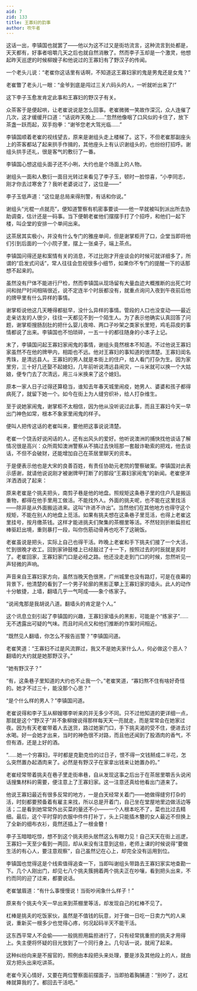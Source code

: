 ```yaml
---
aid: 7
zid: 133
title: 王寡妇的韵事
author: 吹牛者
---
```


这话一出，李镇国也就罢了――他以为这不过又是街坊流言，这种流言到处都是，天天都有，好事者咀嚼几天之后也就自然消散了。然而李子玉却是一个激灵，他想起昨天巡逻的时候柳嫂子和他说过的王寡妇有了野汉子的传闻。

一个老头儿说：“老崔你这话里有话啊，不知道这王寡妇家的鬼是男鬼还是女鬼？”

老崔瞥了老头儿一眼：“金爷到底是闯过三关六码头的人，一听就听出来了!”

这下李子玉愈发肯定此事和王寡妇的野汉子有关。

众茶客于是便起哄，让老崔说说是怎么回事。老崔微微一笑故作深沉，众人连催了几次，这才缓缓开口道：“话说昨天晚上……”忽然他像咽了口风似的卡住了，放下茶盏一跃而起，双手抱拳：“谢爷您老大驾光临……”

李镇国顺着老崔的视线望去，原来是谢组头走上楼梯了。这下，不但老崔那副座头上的茶客都站了起来拱手作揖的，其他座头上有认识谢组头的，也纷纷打招呼。谢组头拱手还礼，很是客气的敷衍了一番。

李镇国心想这组头面子还不小咧，大约也是个场面上的人物。

谢组头一面和人敷衍一面目光转过来看见了李子玉，顿时一脸惊喜，“小李同志，刚才你去过寒舍了？我听老婆说过了，这位是――”

李子玉低声道：“这位是总局来得刑警，有话和你说。”

谢组头“光棍一点就亮”，便知道警察有机密事要谈――他一早就被叫到派出所去协助调查，估计还是一码事。当下便朝老崔他们摆摆手打了个招呼，和他们一起下楼，叫企堂的安排一个单间出来。

这茶居其实极小，并没有什么专门的雅座单间，但是谢掌柜开了口，企堂当即将他们引到后面的一个小院子里，摆上一张桌子，端上茶点。

李镇国问得还是和案情有关的消息，不过比刚才开座谈会的时候可就详细多了，所谓的“启发式问话”，常人往往会忽视很多小细节，如果你不专门的提醒一下的话那想不起来的。

虽然没有尸体不能进行尸检，然而李镇国从现场留有大量血迹大概推断的出死亡时间和抛尸时间相隔很近，说不定连半个时辰都没有，就重点询问入夜到午夜前后他的牌甲里有什么异样的事情。

谢掌柜说他这几天睡得都挺早，没什么异样的事情。管段的人口也没变动――最近走亲访友的人很少，往往一天都见不到一个陌生人。为了表示他确实认真回答了问题，谢掌柜搜肠刮肚的把什么婴儿夜啼、两口子吵架之类家长里短，鸡毛蒜皮的事情都说了出来。李镇国也不怕琐碎，一五一十的都往随身的小本子上记。

末了，李镇国问起王寡妇家闹鬼的事情，谢组头竟然根本不知道。不过他说王寡妇家虽然不在他的牌甲内，相距也不远。他对王寡妇的事知道的很清楚。王寡妇闺名秀珠，是清远县人。王寡妇的男人就是本街上的住户，给人看门打杂为生。因为家里穷，三十好几还娶不起媳妇，几年前听说清远县闹灾，一斗米就可以换一个大姑娘，便专门去了次清远，用三斗米换来了这个媳妇。

原本一家人日子过得还算稳当，谁知去年春天城里闹疫，她男人、婆婆和孩子都得病死了，就留下她一个。如今在街上为人缝穷织补，给人打杂维生。

至于说她家闹鬼，谢掌柜不太相信，因为他从没听说过此事，而且王寡妇今天一早出门神色如常，根本不象家里闹鬼的样子。

便叫人把传这话的老崔叫来，要他把这事说说清楚。

老崔一个饶舌好说闲话的人，还有出风头的爱好。他听说澳洲的捕快找他谈话了解情况很是高兴：众所周知澳洲警察从不搞过去快班那一套敲诈勒索的把戏，他去谈话，不但不会破财，还能增加自己在茶居里聊天的资本。

于是便表示他也是大宋的良善百姓，有责任协助元老院的警察破案。李镇国对此表示感谢，就请他说说刚才被谢牌甲打断了的那段“王寡妇家闹鬼”的新闻。老崔便洋洋洒洒说了起来：

原来老崔是个挑夫把头，南剪子巷是他的地盘。照规矩这条巷子里的住户凡是搬运重物，都得在他手里用工做活。不能找外人。外面的挑夫呢，也不能在这里找活――除非是从外面搬运进来。这叫“许进不许出”。当然他们在其他地方也得守这个规矩，不能在别人的地盘上觅活。如果有挑夫想在这条巷子里觅活，也得上老崔这里挂号，按月缴茶钱。这样才能进挑夫们聚集的茶棚里等活。不然轻则折断扁担杠棒驱赶出境，重则暴打一段，叫你伤筋动骨再也吃不了这碗饭。

老崔虽说是把头，实际上自己也得干活。昨晚上老崔和手下挑夫们接了一个大活，忙到很晚才收工。回到家钟鼓楼上已经敲过了十一下，按照过去的时辰就是亥时了。老崔回家，王寡妇家门口是必经之路。他还没走走到门口的时候，忽然听见一声轻微的声响。

声音来自王寡妇家方向，虽然当晚天色很黑，广州城里也没有路灯，可是在夜幕的背景下，他清楚的看到了一个男子轮廓的黑影正攀上王寡妇家的墙头。此人的动作十分敏捷，上墙，翻墙几乎一气呵成――象个练家子。

“说闹鬼那是我胡说八道。翻墙头的肯定是个人。”

这个讯息立刻引起了李镇国的兴趣，王寡妇家墙头的黑影，可能是个“练家子”……无不透露出可疑的气味。而且时间点又和他们推断的作案时间相近。

“既然见人翻墙，你怎么不报告巡警？”李镇国问道。

老崔笑道：“王寡妇不过是风流罪过，我又不是她夫家什么人，何必做这个恶人？翻墙的大约就是她那野汉子。”

“她有野汉子？”

“有，这条巷子里知道的大约也不止我一个。”老崔笑道，“寡妇熬不住有啥好奇怪的。她才不过三十，能没那个心思？”

“是个什么样的男人？”李镇国问道。

老崔说得和李子玉从柳嫂哪李听来的并无多少不同。只不过他知道的更详细一点，那就是这个“野汉子”并不象柳嫂说得那样每天天一亮就走，而是常常会在她家过夜。因为有天老崔带着人去送货，路过她家门口，手下挑夫渴的受不住，便进去讨水喝。好一会她才出来，当时的神色很不对路，而且他还闻到了股酒肉的香气，不但有酒，还是上好的酒。

“……她一个穷寡妇，平时都是克勤克俭的过日子，恨不得一文钱掰成二半花，怎么突然置办起酒肉来了。必然是有野汉子在家拿出钱来让她置办的。”

老崔经常带着挑夫在巷子里走街串巷，自从发现这事之后出于在茶居里嚼舌头说闲话搜集材料的需要，便注意上了王寡妇家。这一注意还真给他看出门道来了。

他说王寡妇最近有很多反常的地方，一是白天经常关着门――她做得缝穷打杂的活，时刻都要预备着有雇主来找，所以总是开着门，自己坐在堂屋地里边做活边等活；二是看到她常常外出买菜的量还不小――一个人根本吃不了，菜也比过去精细。最后，这个平时穿的衣服中件件打补丁，头上只能插木簪的女人最近不但换上了全新的细布衣衫，竟然还插上了一根金簪！

李子玉暗暗吃惊，想不到这个挑夫把头居然这么有眼力见！自己天天在街上巡逻，王寡妇一天至少看到一两回，却从来没有注意到这些，老师上课的时候说得“要做生活的有心人，要注意观察”，自己虽然记在心上，却完全没有运用到位。

李镇国也觉得这是个线索值得追查一下，当即叫谢组头带路去王寡妇家实地查勘一下。几个人刚出门，却见七八个挑夫簇拥着两个挑夫正在吵嚷，看到把头出来，不约而同的迎了过来，都要说话。

老崔皱眉道：“有什么事慢慢说！当街吵闹象什么样子！”

原来有个挑夫今天一早出来到茶棚里等活，却发现自己的杠棒不见了。

杠棒是挑夫的吃饭家伙，虽然是不值钱的玩意，对于做一日吃一日卖力气的人来说，重新买一根多少也觉得心疼，何况起码半天不能干活。

这东西平常人不会偷――一般挑担用扁担进行了，只有经常挑重担的挑夫才用得上。失主便将怀疑的目光放到了一个同行身上。几句话一说，就闹了起来。

这种纠纷向来是不报官的，照例由本段把头来处理，要是涉及其他段上的人，就由双方把头出来吃讲茶。

老崔今天心情好，又要在两位警察面前摆面子，当即拍着胸脯道：“别吵了，这杠棒就算我的了。都回去干活吧。”
